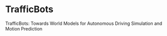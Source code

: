 # TrafficBots
TrafficBots: Towards World Models for Autonomous Driving Simulation and Motion Prediction
